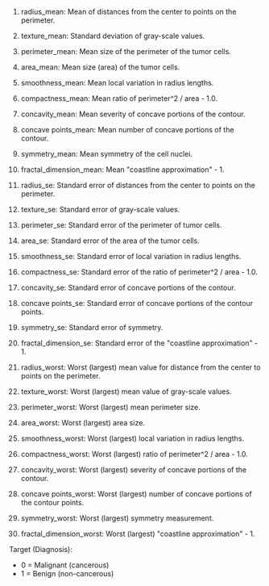 1. radius_mean: Mean of distances from the center to points on the perimeter.
2. texture_mean: Standard deviation of gray-scale values.
3. perimeter_mean: Mean size of the perimeter of the tumor cells.
4. area_mean: Mean size (area) of the tumor cells.
5. smoothness_mean: Mean local variation in radius lengths.
6. compactness_mean: Mean ratio of perimeter^2 / area - 1.0.
7. concavity_mean: Mean severity of concave portions of the contour.
8. concave points_mean: Mean number of concave portions of the contour.
9. symmetry_mean: Mean symmetry of the cell nuclei.
10. fractal_dimension_mean: Mean "coastline approximation" - 1.

11. radius_se: Standard error of distances from the center to points on the perimeter.
12. texture_se: Standard error of gray-scale values.
13. perimeter_se: Standard error of the perimeter of tumor cells.
14. area_se: Standard error of the area of the tumor cells.
15. smoothness_se: Standard error of local variation in radius lengths.
16. compactness_se: Standard error of the ratio of perimeter^2 / area - 1.0.
17. concavity_se: Standard error of concave portions of the contour.
18. concave points_se: Standard error of concave portions of the contour points.
19. symmetry_se: Standard error of symmetry.
20. fractal_dimension_se: Standard error of the "coastline approximation" - 1.

21. radius_worst: Worst (largest) mean value for distance from the center to points on the perimeter.
22. texture_worst: Worst (largest) mean value of gray-scale values.
23. perimeter_worst: Worst (largest) mean perimeter size.
24. area_worst: Worst (largest) area size.
25. smoothness_worst: Worst (largest) local variation in radius lengths.
26. compactness_worst: Worst (largest) ratio of perimeter^2 / area - 1.0.
27. concavity_worst: Worst (largest) severity of concave portions of the contour.
28. concave points_worst: Worst (largest) number of concave portions of the contour points.
29. symmetry_worst: Worst (largest) symmetry measurement.
30. fractal_dimension_worst: Worst (largest) "coastline approximation" - 1.

Target (Diagnosis):
- 0 = Malignant (cancerous)
- 1 = Benign (non-cancerous)

